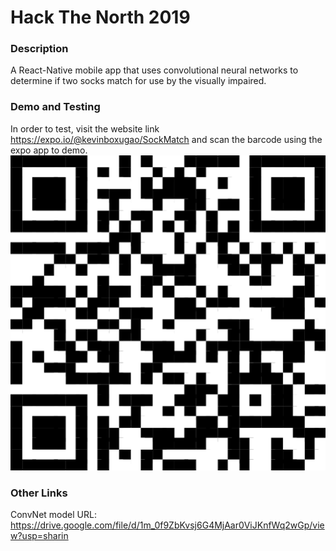 
# Hack The North 2019

### Description
A React-Native mobile app that uses convolutional neural networks to determine if two socks match for use by the visually impaired.

### Demo and Testing
In order to test, visit the website link https://expo.io/@kevinboxugao/SockMatch and scan the barcode using the expo app to demo.
![Image of Barcode for Testing in Expo app](ScreenShots/BarCode.png)

### Other Links
ConvNet model URL: https://drive.google.com/file/d/1m_0f9ZbKvsj6G4MjAar0ViJKnfWq2wGp/view?usp=sharin
